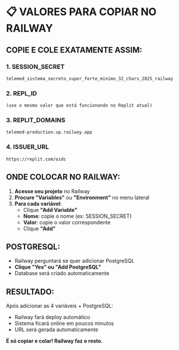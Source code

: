 # 📋 VALORES PARA COPIAR NO RAILWAY

## COPIE E COLE EXATAMENTE ASSIM:

### 1. SESSION_SECRET
```
telemed_sistema_secreto_super_forte_minimo_32_chars_2025_railway
```

### 2. REPL_ID  
```
(use o mesmo valor que está funcionando no Replit atual)
```

### 3. REPLIT_DOMAINS
```
telemed-production.up.railway.app
```

### 4. ISSUER_URL
```
https://replit.com/oidc
```

## ONDE COLOCAR NO RAILWAY:

1. **Acesse seu projeto** no Railway
2. **Procure "Variables"** ou **"Environment"** no menu lateral
3. **Para cada variável**:
   - Clique **"Add Variable"**
   - **Nome**: copie o nome (ex: SESSION_SECRET)
   - **Valor**: copie o valor correspondente
   - Clique **"Add"**

## POSTGRESQL:
- Railway perguntará se quer adicionar PostgreSQL
- **Clique "Yes" ou "Add PostgreSQL"**
- Database será criado automaticamente

## RESULTADO:
Após adicionar as 4 variáveis + PostgreSQL:
- Railway fará deploy automático
- Sistema ficará online em poucos minutos
- URL será gerada automaticamente

**É só copiar e colar! Railway faz o resto.**